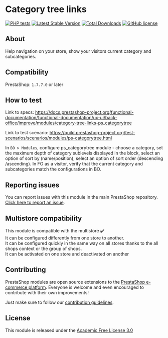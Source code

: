 # Category tree links

[![PHP tests](https://github.com/PrestaShop/ps_categorytree/actions/workflows/php.yml/badge.svg)](https://github.com/PrestaShop/ps_categorytree/actions/workflows/php.yml)
[![Latest Stable Version](https://poser.pugx.org/PrestaShop/ps_categorytree/v)](//packagist.org/packages/PrestaShop/ps_categorytree)
[![Total Downloads](https://poser.pugx.org/PrestaShop/ps_categorytree/downloads)](//packagist.org/packages/PrestaShop/ps_categorytree)
[![GitHub license](https://img.shields.io/github/license/PrestaShop/ps_categorytree)](https://github.com/PrestaShop/ps_categorytree/LICENSE.md)

## About

Help navigation on your store, show your visitors current category and subcategories.

## Compatibility

PrestaShop: `1.7.7.0` or later

## How to test

Link to specs: https://docs.prestashop-project.org/functional-documentation/functional-documentation/ux-ui/back-office/improve/modules/category-tree-links-ps_categorytree

Link to test scenario: https://build.prestashop-project.org/test-scenarios/scenarios/modules/ps-categorytree.html

In `BO > Modules`, configure ps_categorytree module - choose a category, set the maximum depth of category sublevels displayed in the block, select an option of sort by (name/position), select an option of sort order (descending /ascending). In FO as a visitor, verify that the current category and subcategories match the configurations in BO.

## Reporting issues

You can report issues with this module in the main PrestaShop repository. [Click here to report an issue][report-issue]. 

## Multistore compatibility

This module is compatible with the multistore :heavy_check_mark: <br/>
It can be configured differently from one store to another.<br/>
It can be configured quickly in the same way on all stores thanks to the all shops context or the group of shops.<br/>
It can be activated on one store and deactivated on another

## Contributing

PrestaShop modules are open source extensions to the [PrestaShop e-commerce platform][prestashop]. Everyone is welcome and even encouraged to contribute with their own improvements!

Just make sure to follow our [contribution guidelines][contribution-guidelines].

## License

This module is released under the [Academic Free License 3.0][AFL-3.0] 

[report-issue]: https://github.com/PrestaShop/PrestaShop/issues/new/choose
[prestashop]: https://www.prestashop-project.org/
[contribution-guidelines]: https://devdocs.prestashop.com/1.7/contribute/contribution-guidelines/project-modules/
[AFL-3.0]: https://opensource.org/licenses/AFL-3.0
